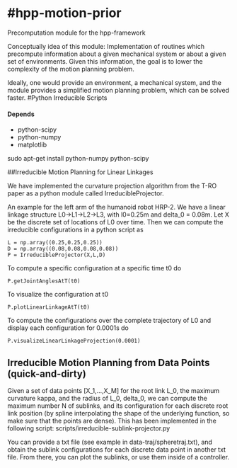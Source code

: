 #hpp-motion-prior
================

Precomputation module for the hpp-framework

Conceptually idea of this module: Implementation of routines which precompute
information about a given mechanical system or about a given set of environments. Given this
information, the goal is to lower the complexity of the motion planning problem.

Ideally, one would provide an environment, a mechanical system, and the module
provides a simplified motion planning problem, which can be solved faster.
#Python Irreducible Scripts
#### Depends
 * python-scipy
 * python-numpy
 * matplotlib

sudo apt-get install python-numpy python-scipy

##Irreducible Motion Planning for Linear Linkages

We have implemented the curvature projection algorithm from the T-RO paper as a python module called IrreducibleProjector. 

An example for the left arm of the humanoid robot HRP-2. We have a linear linkage structure L0->L1->L2->L3, with l0=0.25m and delta_0 = 0.08m. Let X be the discrete set of locations of L0 over time. Then we can compute the irreducible configurations in a python script as

    L = np.array((0.25,0.25,0.25))
    D = np.array((0.08,0.08,0.08,0.08))
    P = IrreducibleProjector(X,L,D)
    
To compute a specific configuration at a specific time t0 do

    P.getJointAnglesAtT(t0)
    
To visualize the configuration at t0

    P.plotLinearLinkageAtT(t0)
    
To compute the configurations over the complete trajectory of L0 and display each configuration for 0.0001s do

    P.visualizeLinearLinkageProjection(0.0001)
    
## Irreducible Motion Planning from Data Points (quick-and-dirty)

Given a set of data points [X_1,...,X_M] for the root link L_0, the maximum curvature kappa, and the radius of L_0, delta_0, we can compute the maximum number N of sublinks, and its configuration for each discrete root link position (by spline interpolating the shape of the underlying function, so make sure that the points are dense).  This has been implemented in the following script: scripts/irreducible-sublink-projector.py

You can provide a txt file (see example in data-traj/spheretraj.txt), and obtain the sublink configurations for each discrete data point in another txt file. From there, you can plot the sublinks, or use them inside of a controller.
